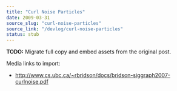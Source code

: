 ```yaml
---
title: "Curl Noise Particles"
date: 2009-03-31
source_slug: "curl-noise-particles"
source_link: "/devlog/curl-noise-particles"
status: stub
---
```

**TODO:** Migrate full copy and embed assets from the original post.

Media links to import:
- http://www.cs.ubc.ca/~rbridson/docs/bridson-siggraph2007-curlnoise.pdf
